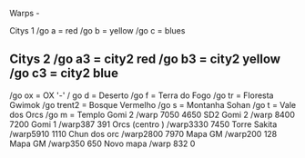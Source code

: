 Warps -

Citys 1
/go a = red
/go b = yellow
/go c = blues

Citys 2
/go a3 = city2 red
/go b3 = city2 yellow
/go c3 = city2 blue
--
/go ox = OX '-'
/ go d = Deserto
/go f = Terra do Fogo
/go tr = Floresta Gwimok
/go trent2 = Bosque Vermelho
/go s = Montanha Sohan
/go t = Vale dos Orcs
/go m = Templo
Gomi 2 /warp 7050 4650 SD2
Gomi 2 /warp 8400 7200
Gomi 1  /warp387 391
Orcs (centro ) /warp3330 7450
Torre Sakita  /warp5910 1110
Chun dos orc  /warp2800 7970
Mapa GM /warp200 128
Mapa GM  /warp350 650
Novo mapa /warp 832 0